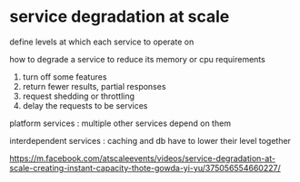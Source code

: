 
# service degradation at scale

define levels at which each service to operate on

how to degrade a service to reduce its memory or cpu requirements
1. turn off some features 
2. return fewer results, partial responses
3. request shedding or throttling
4. delay the requests to be services

platform services : multiple other services depend on them

interdependent services : caching and db have to lower their level together

https://m.facebook.com/atscaleevents/videos/service-degradation-at-scale-creating-instant-capacity-thote-gowda-yi-yu/375056554660227/
